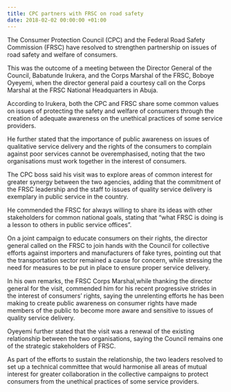 ```yaml
---
title: CPC partners with FRSC on road safety
date: 2018-02-02 00:00:00 +01:00
---
```


The Consumer Protection Council (CPC) and the Federal Road Safety Commission (FRSC) have resolved to strengthen partnership on issues of road safety and welfare of consumers. 

This was the outcome of a meeting between the Director General of the Council, Babatunde Irukera, and the Corps Marshal of the FRSC, Boboye Oyeyemi, when the director general paid a courtesy call on the Corps Marshal at the FRSC National Headquarters in Abuja.

According to Irukera, both the CPC and FRSC share some common values on issues of protecting the safety and welfare of consumers through the creation of adequate awareness on the unethical practices of some service providers. 

He further stated that the importance of public awareness on issues of qualitative service delivery and the rights of the consumers to complain against poor services cannot be overemphasised, noting that the two organisations must work together in the interest of consumers.

The CPC boss said his visit was to explore areas of common interest for greater synergy between the two agencies, adding that the commitment of the FRSC leadership and the staff to issues of quality service delivery is exemplary in public service in the country.

He commended the FRSC for always willing to share its ideas with other stakeholders for common national goals, stating that “what FRSC is doing is a lesson to others in public service offices”.

On a joint campaign to educate consumers on their rights, the director general called on the FRSC to join hands with the Council for collective efforts against importers and manufacturers of fake tyres, pointing out that the transportation sector remained a cause for concern, while stressing the need for measures to be put in place to ensure proper service delivery. 

In his own remarks, the FRSC Corps Marshal,while thanking the director general for the visit, commended him for his recent progressive strides in the interest of consumers’ rights, saying the unrelenting efforts he has been making to create public awareness on consumer rights have made members of the public to become more aware and sensitive to issues of quality service delivery. 

Oyeyemi further stated that the visit was a renewal of the existing relationship between the two organisations, saying the Council remains one of the strategic stakeholders of FRSC.

As part of the efforts to sustain the relationship, the two leaders resolved to set up a technical committee that would harmonise all areas of mutual interest for greater collaboration in the collective campaigns to protect consumers from the unethical practices of some service providers.
